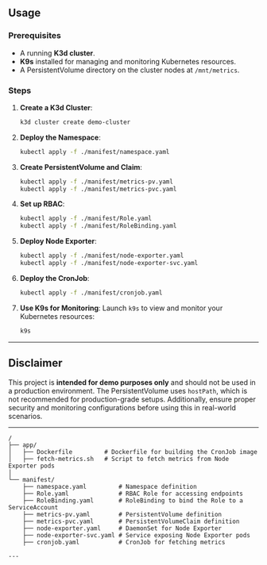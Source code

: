 ## **Usage**

### **Prerequisites**
- A running **K3d cluster**.
- **K9s** installed for managing and monitoring Kubernetes resources.
- A PersistentVolume directory on the cluster nodes at `/mnt/metrics`.

### **Steps**
1. **Create a K3d Cluster**:
   ```bash
   k3d cluster create demo-cluster
   ```

2. **Deploy the Namespace**:
   ```bash
   kubectl apply -f ./manifest/namespace.yaml
   ```

3. **Create PersistentVolume and Claim**:
   ```bash
   kubectl apply -f ./manifest/metrics-pv.yaml
   kubectl apply -f ./manifest/metrics-pvc.yaml
   ```

4. **Set up RBAC**:
   ```bash
   kubectl apply -f ./manifest/Role.yaml
   kubectl apply -f ./manifest/RoleBinding.yaml
   ```

5. **Deploy Node Exporter**:
   ```bash
   kubectl apply -f ./manifest/node-exporter.yaml
   kubectl apply -f ./manifest/node-exporter-svc.yaml
   ```

6. **Deploy the CronJob**:
   ```bash
   kubectl apply -f ./manifest/cronjob.yaml
   ```

7. **Use K9s for Monitoring**:
   Launch `k9s` to view and monitor your Kubernetes resources:
   ```bash
   k9s
   ```

---

## **Disclaimer**

This project is **intended for demo purposes only** and should not be used in a production environment. The PersistentVolume uses `hostPath`, which is not recommended for production-grade setups. Additionally, ensure proper security and monitoring configurations before using this in real-world scenarios.

---
```
/
├── app/
│   ├── Dockerfile         # Dockerfile for building the CronJob image
│   ├── fetch-metrics.sh   # Script to fetch metrics from Node Exporter pods
│
└── manifest/
    ├── namespace.yaml         # Namespace definition
    ├── Role.yaml              # RBAC Role for accessing endpoints
    ├── RoleBinding.yaml       # RoleBinding to bind the Role to a ServiceAccount
    ├── metrics-pv.yaml        # PersistentVolume definition
    ├── metrics-pvc.yaml       # PersistentVolumeClaim definition
    ├── node-exporter.yaml     # DaemonSet for Node Exporter
    ├── node-exporter-svc.yaml # Service exposing Node Exporter pods
    ├── cronjob.yaml           # CronJob for fetching metrics

---
```
